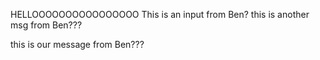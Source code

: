 HELLOOOOOOOOOOOOOOOO
This is an input from Ben?
this is another msg from Ben???

this is our message from Ben???

